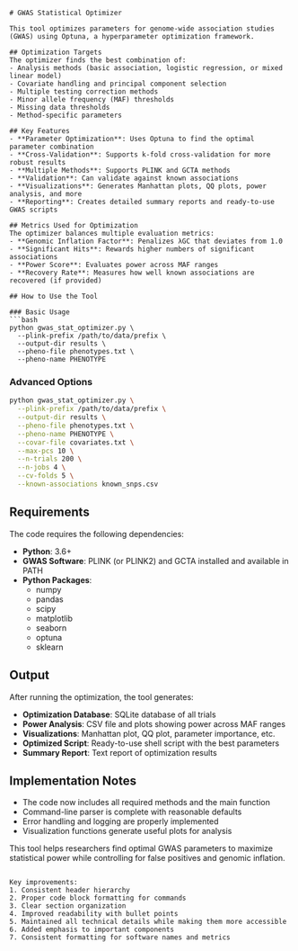 ```
# GWAS Statistical Optimizer

This tool optimizes parameters for genome-wide association studies (GWAS) using Optuna, a hyperparameter optimization framework.

## Optimization Targets
The optimizer finds the best combination of:
- Analysis methods (basic association, logistic regression, or mixed linear model)
- Covariate handling and principal component selection
- Multiple testing correction methods
- Minor allele frequency (MAF) thresholds
- Missing data thresholds
- Method-specific parameters

## Key Features
- **Parameter Optimization**: Uses Optuna to find the optimal parameter combination
- **Cross-Validation**: Supports k-fold cross-validation for more robust results
- **Multiple Methods**: Supports PLINK and GCTA methods
- **Validation**: Can validate against known associations
- **Visualizations**: Generates Manhattan plots, QQ plots, power analysis, and more
- **Reporting**: Creates detailed summary reports and ready-to-use GWAS scripts

## Metrics Used for Optimization
The optimizer balances multiple evaluation metrics:
- **Genomic Inflation Factor**: Penalizes λGC that deviates from 1.0
- **Significant Hits**: Rewards higher numbers of significant associations
- **Power Score**: Evaluates power across MAF ranges
- **Recovery Rate**: Measures how well known associations are recovered (if provided)

## How to Use the Tool

### Basic Usage
```bash
python gwas_stat_optimizer.py \
  --plink-prefix /path/to/data/prefix \
  --output-dir results \
  --pheno-file phenotypes.txt \
  --pheno-name PHENOTYPE
```

### Advanced Options
```bash
python gwas_stat_optimizer.py \
  --plink-prefix /path/to/data/prefix \
  --output-dir results \
  --pheno-file phenotypes.txt \
  --pheno-name PHENOTYPE \
  --covar-file covariates.txt \
  --max-pcs 10 \
  --n-trials 200 \
  --n-jobs 4 \
  --cv-folds 5 \
  --known-associations known_snps.csv
```

## Requirements
The code requires the following dependencies:
- **Python**: 3.6+
- **GWAS Software**: PLINK (or PLINK2) and GCTA installed and available in PATH
- **Python Packages**: 
  - numpy
  - pandas
  - scipy
  - matplotlib
  - seaborn
  - optuna
  - sklearn

## Output
After running the optimization, the tool generates:
- **Optimization Database**: SQLite database of all trials
- **Power Analysis**: CSV file and plots showing power across MAF ranges
- **Visualizations**: Manhattan plot, QQ plot, parameter importance, etc.
- **Optimized Script**: Ready-to-use shell script with the best parameters
- **Summary Report**: Text report of optimization results

## Implementation Notes
- The code now includes all required methods and the main function
- Command-line parser is complete with reasonable defaults
- Error handling and logging are properly implemented
- Visualization functions generate useful plots for analysis

This tool helps researchers find optimal GWAS parameters to maximize statistical power while controlling for false positives and genomic inflation.
```

Key improvements:
1. Consistent header hierarchy
2. Proper code block formatting for commands
3. Clear section organization
4. Improved readability with bullet points
5. Maintained all technical details while making them more accessible
6. Added emphasis to important components
7. Consistent formatting for software names and metrics

